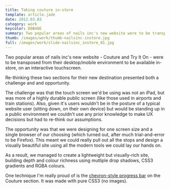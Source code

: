 ```yaml
---
title: Taking couture in-store
template: article.jade
date: 2012.03.03
category: work
keycolor: D0B48E
summary: Two popular areas of nails inc's new website were to be transposed from their desktop/mobile environment to be available in-store, on an interactive touchscreen.
thumb: /images/work/thumb-nailsinc-instore.jpg
full: /images/work/slide-nailsinc_instore_01.jpg
---
```


Two popular areas of nails inc's new website - Couture and Try It On - were to be transposed from their desktop/mobile environment to be available in-store, on an interactive touchscreen.

Re-thinking these two sections for their new destination presented both a challenge and and opportunity.

The challenge was that the touch screen we'd be using was not an iPad, but was more of a highly durable public screen (like those used in airports and train stations). Also, given it's users wouldn't be in the posture of a typical website user (sitting down, on their own device) but would be standing up in a public environment we couldn't use any prior knowledge to make UX decisions but had to re-think our assumptions.

The opportunity was that we were designing for one screen size and a single browser of our choosing (which turned out, after much trial-and-error to be Firefox). This meant we could really pull out all the stops and design a visually beautiful site using all the modern tools we could lay our hands on.

As a result, we managed to create a lightweight but visually-rich site, building depth and colour richness using mutliple drop shadows, CSS3 gradients and RGBA colours.

One technique I'm really proud of is the [chevron-style progress bar]("http://dabblet.com/preview/gist/1684614") on the Couture section. It was made with pure CSS3 (no images).
